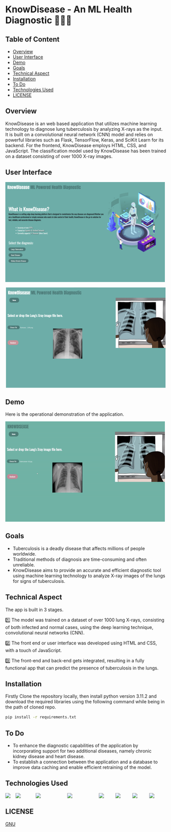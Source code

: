 # KnowDisease - An ML Health Diagnostic 👨🏻‍⚕️
## Table of Content
  * [Overview](#overview)
  * [User Interface](#user-interface)
  * [Demo](#demo)
  * [Goals](#goals)
  * [Technical Aspect](#technical-aspect)
  * [Installation](#installation)
  * [To Do](#to-do)
  * [Technologies Used](#technologies-used)
  * [LICENSE](#license)

## Overview
KnowDisease is an web based application that utilizes machine learning technology to diagnose lung tuberculosis by analyzing X-rays as the input. It is built on a convolutional neural network (CNN) model and relies on powerful libraries such as Flask, TensorFlow, Keras, and SciKit Learn for its backend. For the frontend, KnowDisease employs HTML, CSS, and JavaScript. The classification model used by KnowDisease has been trained on a dataset consisting of over 1000 X-ray images.

## User Interface
<p align="left">
  <img src="KnowDisease1.png" width="500">
</p>
<p align="center">
  <img src="KnowDisease2.png" width="500">
</p>

## Demo

Here is the operational demonstration of the application.
<p align="left">
  <img src="KnowDisease Working.gif" width="500">
</p>

## Goals
* Tuberculosis is a deadly disease that affects millions of people worldwide.
* Traditional methods of diagnosis are time-consuming and often unreliable.
* KnowDisease aims to provide an accurate and efficient diagnostic tool using machine learning technology to analyze X-ray images of the lungs for signs of tuberculosis.

## Technical Aspect
The app is built in 3 stages.

1️⃣ The model was trained on a dataset of over 1000 lung X-rays, consisting of both infected and normal cases, using the deep learning technique, convolutional neural networks (CNN).

2️⃣ The front end or user interface was developed using HTML and CSS, with a touch of JavaScript.

3️⃣ The front-end and back-end gets integrated, resulting in a fully functional app that can predict the presence of tuberculosis in the lungs.

## Installation
Firstly Clone the repository locally, then install python version 3.11.2 and download the required libraries using the following command while being in the path of cloned repo.

```bash
pip install -r requirements.txt
```
## To Do
* To enhance the diagnostic capabilities of the application by incorporating support for two additional diseases, namely chronic kidney disease and heart disease.
* To establish a connection between the application and a database to improve data caching and enable efficient retraining of the model.

## Technologies Used
<p align="left" style="display:flex; justify-content: space-between;">
  <img src="https://upload.wikimedia.org/wikipedia/commons/2/2d/Tensorflow_logo.svg" width="90">
  <img src="https://upload.wikimedia.org/wikipedia/commons/0/05/Scikit_learn_logo_small.svg" width="180">
  <img src="https://upload.wikimedia.org/wikipedia/commons/3/31/NumPy_logo_2020.svg" width="280">
  <img src="https://upload.wikimedia.org/wikipedia/commons/e/ed/Pandas_logo.svg" width="280">
  <img src="https://upload.wikimedia.org/wikipedia/commons/6/61/HTML5_logo_and_wordmark.svg" width="150">
  <img src="https://upload.wikimedia.org/wikipedia/commons/d/d5/CSS3_logo_and_wordmark.svg" width="150">
  <img src="https://upload.wikimedia.org/wikipedia/commons/9/99/Unofficial_JavaScript_logo_2.svg" width="150">
  <img src="https://cms-assets.tutsplus.com/uploads/users/30/posts/16037/preview_image/flask.png" width="150">
</p>

## LICENSE
[GNU](LICENSE.md)
